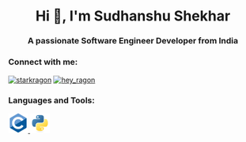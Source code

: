 <h1 align="center">Hi 👋, I'm Sudhanshu Shekhar</h1>
<h3 align="center">A passionate Software Engineer Developer from India</h3>

<h3 align="left">Connect with me:</h3>
<p align="left">
<a href="https://linkedin.com/in/starkragon" target="blank"><img align="center" src="https://raw.githubusercontent.com/rahuldkjain/github-profile-readme-generator/master/src/images/icons/Social/linked-in-alt.svg" alt="starkragon" height="30" width="40" /></a>
<a href="https://instagram.com/hey_ragon" target="blank"><img align="center" src="https://raw.githubusercontent.com/rahuldkjain/github-profile-readme-generator/master/src/images/icons/Social/instagram.svg" alt="hey_ragon" height="30" width="40" /></a>
</p>

<h3 align="left">Languages and Tools:</h3>
<p align="left"> <a href="https://www.cprogramming.com/" target="_blank" rel="noreferrer"> <img src="https://raw.githubusercontent.com/devicons/devicon/master/icons/c/c-original.svg" alt="c" width="40" height="40"/> </a> <a href="https://www.python.org" target="_blank" rel="noreferrer"> <img src="https://raw.githubusercontent.com/devicons/devicon/master/icons/python/python-original.svg" alt="python" width="40" height="40"/> </a> </p>
<!--https://rahuldkjain.github.io/gh-profile-readme-generator/-->
<!-- gif https://user-images.githubusercontent.com/55389276/140866485-8fb1c876-9a8f-4d6a-98dc-08c4981eaf70.gif -->
